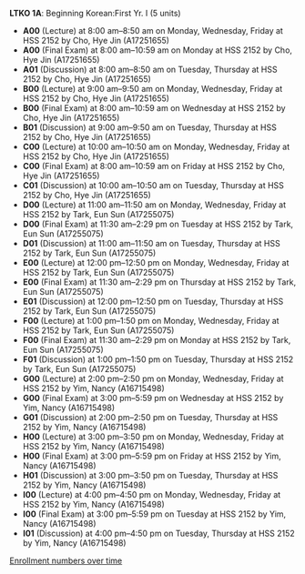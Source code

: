 **LTKO 1A**: Beginning Korean:First Yr. I (5 units)

- **A00** (Lecture) at 8:00 am–8:50 am on Monday, Wednesday, Friday at HSS 2152 by Cho, Hye Jin (A17251655)
- **A00** (Final Exam) at 8:00 am–10:59 am on Monday at HSS 2152 by Cho, Hye Jin (A17251655)
- **A01** (Discussion) at 8:00 am–8:50 am on Tuesday, Thursday at HSS 2152 by Cho, Hye Jin (A17251655)
- **B00** (Lecture) at 9:00 am–9:50 am on Monday, Wednesday, Friday at HSS 2152 by Cho, Hye Jin (A17251655)
- **B00** (Final Exam) at 8:00 am–10:59 am on Wednesday at HSS 2152 by Cho, Hye Jin (A17251655)
- **B01** (Discussion) at 9:00 am–9:50 am on Tuesday, Thursday at HSS 2152 by Cho, Hye Jin (A17251655)
- **C00** (Lecture) at 10:00 am–10:50 am on Monday, Wednesday, Friday at HSS 2152 by Cho, Hye Jin (A17251655)
- **C00** (Final Exam) at 8:00 am–10:59 am on Friday at HSS 2152 by Cho, Hye Jin (A17251655)
- **C01** (Discussion) at 10:00 am–10:50 am on Tuesday, Thursday at HSS 2152 by Cho, Hye Jin (A17251655)
- **D00** (Lecture) at 11:00 am–11:50 am on Monday, Wednesday, Friday at HSS 2152 by Tark, Eun Sun (A17255075)
- **D00** (Final Exam) at 11:30 am–2:29 pm on Tuesday at HSS 2152 by Tark, Eun Sun (A17255075)
- **D01** (Discussion) at 11:00 am–11:50 am on Tuesday, Thursday at HSS 2152 by Tark, Eun Sun (A17255075)
- **E00** (Lecture) at 12:00 pm–12:50 pm on Monday, Wednesday, Friday at HSS 2152 by Tark, Eun Sun (A17255075)
- **E00** (Final Exam) at 11:30 am–2:29 pm on Thursday at HSS 2152 by Tark, Eun Sun (A17255075)
- **E01** (Discussion) at 12:00 pm–12:50 pm on Tuesday, Thursday at HSS 2152 by Tark, Eun Sun (A17255075)
- **F00** (Lecture) at 1:00 pm–1:50 pm on Monday, Wednesday, Friday at HSS 2152 by Tark, Eun Sun (A17255075)
- **F00** (Final Exam) at 11:30 am–2:29 pm on Monday at HSS 2152 by Tark, Eun Sun (A17255075)
- **F01** (Discussion) at 1:00 pm–1:50 pm on Tuesday, Thursday at HSS 2152 by Tark, Eun Sun (A17255075)
- **G00** (Lecture) at 2:00 pm–2:50 pm on Monday, Wednesday, Friday at HSS 2152 by Yim, Nancy (A16715498)
- **G00** (Final Exam) at 3:00 pm–5:59 pm on Wednesday at HSS 2152 by Yim, Nancy (A16715498)
- **G01** (Discussion) at 2:00 pm–2:50 pm on Tuesday, Thursday at HSS 2152 by Yim, Nancy (A16715498)
- **H00** (Lecture) at 3:00 pm–3:50 pm on Monday, Wednesday, Friday at HSS 2152 by Yim, Nancy (A16715498)
- **H00** (Final Exam) at 3:00 pm–5:59 pm on Friday at HSS 2152 by Yim, Nancy (A16715498)
- **H01** (Discussion) at 3:00 pm–3:50 pm on Tuesday, Thursday at HSS 2152 by Yim, Nancy (A16715498)
- **I00** (Lecture) at 4:00 pm–4:50 pm on Monday, Wednesday, Friday at HSS 2152 by Yim, Nancy (A16715498)
- **I00** (Final Exam) at 3:00 pm–5:59 pm on Tuesday at HSS 2152 by Yim, Nancy (A16715498)
- **I01** (Discussion) at 4:00 pm–4:50 pm on Tuesday, Thursday at HSS 2152 by Yim, Nancy (A16715498)

[Enrollment numbers over time](./LTKO1A.tsv)
